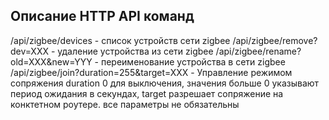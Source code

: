 ## Описание HTTP API команд

/api/zigbee/devices - список устройств сети zigbee 
/api/zigbee/remove?dev=XXX - удаление устройства из  сети zigbee
/api/zigbee/rename?old=XXX&new=YYY - переименование  устройства в сети zigbee
/api/zigbee/join?duration=255&target=XXX  - Управление режимом сопряжения duration 0 для выключения, значения больше 0 указывают период ожидания в секундах,  target разрешает сопряжение на конктетном роутере.  все параметры не обязательны

